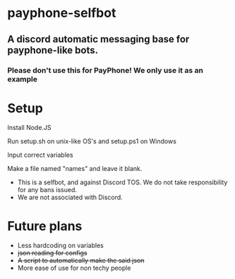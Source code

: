 # payphone-selfbot
## A discord automatic messaging base for payphone-like bots.
### Please don't use this for PayPhone! We only use it as an example

# Setup
Install Node.JS

Run setup.sh on unix-like OS's and setup.ps1 on Windows

Input correct variables

Make a file named "names" and leave it blank.


- This is a selfbot, and against Discord TOS. We do not take responsibility for any bans issued.
- We are not associated with Discord.

# Future plans
- Less hardcoding on variables
- ~~json reading for configs~~
- ~~A script to automatically make the said json~~
- More ease of use for non techy people
